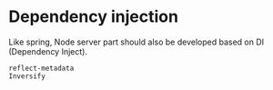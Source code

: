 # Dependency injection

Like spring, Node server part should also be developed based on DI (Dependency Inject).&#x20;



```
reflect-metadata
Inversify
```

